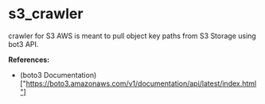 # s3_crawler
crawler for S3 AWS is meant to pull object key paths from S3 Storage using bot3 API.


**References:**
- (boto3 Documentation)["https://boto3.amazonaws.com/v1/documentation/api/latest/index.html"]